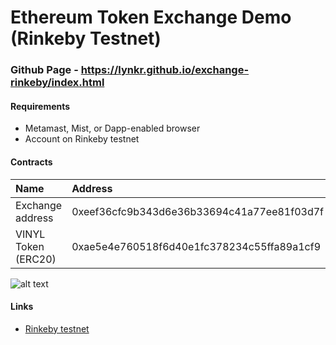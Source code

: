 # Ethereum Token Exchange Demo (Rinkeby Testnet)

### Github Page - https://lynkr.github.io/exchange-rinkeby/index.html

#### Requirements
* Metamast, Mist, or Dapp-enabled browser
* Account on Rinkeby testnet

#### Contracts
|Name|Address|
|:---|:---|
|Exchange address   | 0xeef36cfc9b343d6e36b33694c41a77ee81f03d7f |
|VINYL Token (ERC20)| 0xae5e4e760518f6d40e1fc378234c55ffa89a1cf9 |

![alt text](https://github.com/lynkr/token-exchange-privatenet/blob/master/img/exchange.png "Token Trading")

#### Links
* [Rinkeby testnet](https://rinkeby.io/)

